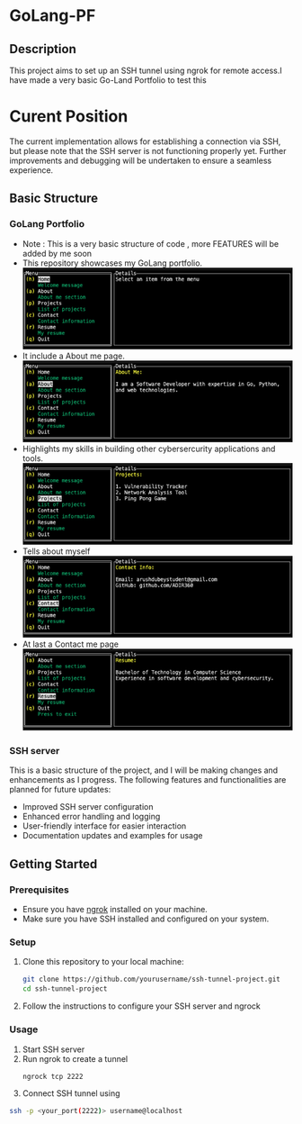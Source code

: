 # GoLang-PF

## Description

This project aims to set up an SSH tunnel using ngrok for remote access.I have made a very basic Go-Land Portfolio to test this 


# Curent Position 

The current implementation allows for establishing a connection via SSH, but please note that the SSH server is not functioning properly yet. Further improvements and debugging will be undertaken to ensure a seamless experience.

## Basic Structure

### GoLang Portfolio

- Note : This is a very basic structure of code , more FEATURES will be added by me soon 
- This repository showcases my GoLang portfolio.
![Image 1](https://github.com/ADIR360/GoLANG-Portfolio/blob/main/Images/1.png)
- It include a About me page.
![Image 2](https://github.com/ADIR360/GoLANG-Portfolio/blob/main/Images/2.png)
- Highlights my skills in building other cybersercurity applications and tools.
![Image 3](https://github.com/ADIR360/GoLANG-Portfolio/blob/main/Images/3.png)
- Tells about myself 
![Image 5](https://github.com/ADIR360/GoLANG-Portfolio/blob/main/Images/4.png)
- At last a Contact me page 
![Image 4](https://github.com/ADIR360/GoLANG-Portfolio/blob/main/Images/5.png)


### SSH server

This is a basic structure of the project, and I will be making changes and enhancements as I progress. The following features and functionalities are planned for future updates:

- Improved SSH server configuration
- Enhanced error handling and logging
- User-friendly interface for easier interaction
- Documentation updates and examples for usage

## Getting Started

### Prerequisites

- Ensure you have [ngrok](https://ngrok.com/download) installed on your machine.
- Make sure you have SSH installed and configured on your system.

### Setup

1. Clone this repository to your local machine:
   ```bash
   git clone https://github.com/yourusername/ssh-tunnel-project.git
   cd ssh-tunnel-project
2. Follow the instructions to configure your SSH server and ngrock 

### Usage 

1. Start SSH server 
2. Run ngrok to create a tunnel
   ```bash
   ngrock tcp 2222
3. Connect SSH tunnel using 
```bash
ssh -p <your_port(2222)> username@localhost

